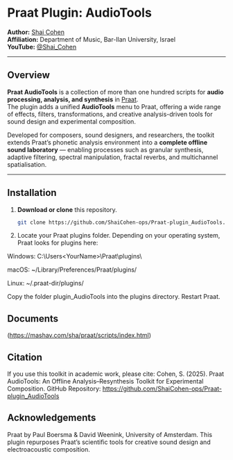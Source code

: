 # Praat Plugin: AudioTools

**Author:** [Shai Cohen](https://music.biu.ac.il/en/ShaiCohen)  
**Affiliation:** Department of Music, Bar-Ilan University, Israel  
**YouTube:** [@Shai_Cohen](https://www.youtube.com/@Shai_Cohen/videos)

---

## Overview

**Praat AudioTools** is a collection of more than one hundred scripts for **audio processing, analysis, and synthesis** in [Praat](http://www.praat.org).  
The plugin adds a unified **AudioTools** menu to Praat, offering a wide range of effects, filters, transformations, and creative analysis-driven tools for sound design and experimental composition.

Developed for composers, sound designers, and researchers, the toolkit extends Praat’s phonetic analysis environment into a **complete offline sound laboratory** — enabling processes such as granular synthesis, adaptive filtering, spectral manipulation, fractal reverbs, and multichannel spatialisation.

---

## Installation

1. **Download or clone** this repository.  
   ```bash
   git clone https://github.com/ShaiCohen-ops/Praat-plugin_AudioTools.git

2. Locate your Praat plugins folder.
Depending on your operating system, Praat looks for plugins here:

Windows:   C:\Users\<YourName>\Praat\plugins\

macOS:     ~/Library/Preferences/Praat/plugins/ 

Linux:     ~/.praat-dir/plugins/


Copy the folder plugin_AudioTools into the plugins directory.
Restart Praat.

## Documents

(https://mashav.com/sha/praat/scripts/index.html)

## Citation

If you use this toolkit in academic work, please cite:
Cohen, S. (2025). Praat AudioTools: An Offline Analysis–Resynthesis Toolkit for Experimental Composition.
GitHub Repository: https://github.com/ShaiCohen-ops/Praat-plugin_AudioTools

## Acknowledgements

Praat by Paul Boersma & David Weenink, University of Amsterdam.
This plugin repurposes Praat’s scientific tools for creative sound design and electroacoustic composition.
